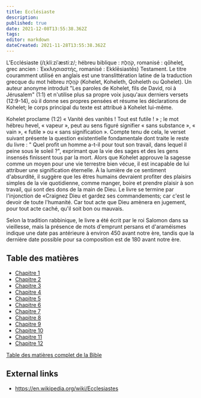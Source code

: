 ```yaml
---
title: Ecclésiaste
description: 
published: true
date: 2021-12-08T13:55:38.362Z
tags: 
editor: markdown
dateCreated: 2021-11-28T13:55:38.362Z
---
```


L'Ecclésiaste (/ɪˌkliːziˈæstiːz/; hébreu biblique : קֹהֶלֶת, romanisé : qōheleṯ, grec ancien : Ἐκκλησιαστής, romanisé : Ekklēsiastēs) Testament. Le titre couramment utilisé en anglais est une translittération latine de la traduction grecque du mot hébreu קֹהֶלֶת (Kohelet, Koheleth, Qoheleth ou Qohelet). Un auteur anonyme introduit "Les paroles de Kohelet, fils de David, roi à Jérusalem" (1:1) et n'utilise plus sa propre voix jusqu'aux derniers versets (12:9-14), où il donne ses propres pensées et résume les déclarations de Kohelet; le corps principal du texte est attribué à Kohelet lui-même.

Kohelet proclame (1:2) « Vanité des vanités ! Tout est futile ! » ; le mot hébreu hevel, « vapeur », peut au sens figuré signifier « sans substance », « vain », « futile » ou « sans signification ». Compte tenu de cela, le verset suivant présente la question existentielle fondamentale dont traite le reste du livre : " Quel profit un homme a-t-il pour tout son travail, dans lequel il peine sous le soleil ?", exprimant que la vie des sages et des les gens insensés finissent tous par la mort. Alors que Kohelet approuve la sagesse comme un moyen pour une vie terrestre bien vécue, il est incapable de lui attribuer une signification éternelle. À la lumière de ce sentiment d'absurdité, il suggère que les êtres humains devraient profiter des plaisirs simples de la vie quotidienne, comme manger, boire et prendre plaisir à son travail, qui sont des dons de la main de Dieu. Le livre se termine par l'injonction de «Craignez Dieu et gardez ses commandements; car c'est le devoir de toute l'humanité. Car tout acte que Dieu amènera en jugement, pour tout acte caché, qu'il soit bon ou mauvais.

Selon la tradition rabbinique, le livre a été écrit par le roi Salomon dans sa vieillesse, mais la présence de mots d'emprunt persans et d'araméismes indique une date pas antérieure à environ 450 avant notre ère, tandis que la dernière date possible pour sa composition est de 180 avant notre ère.

## Table des matières

- [Chapitre 1](/fr/Bible/Ecclesiastes/1)
- [Chapitre 2](/fr/Bible/Ecclesiastes/2)
- [Chapitre 3](/fr/Bible/Ecclesiastes/3)
- [Chapitre 4](/fr/Bible/Ecclesiastes/4)
- [Chapitre 5](/fr/Bible/Ecclesiastes/5)
- [Chapitre 6](/fr/Bible/Ecclesiastes/6)
- [Chapitre 7](/fr/Bible/Ecclesiastes/7)
- [Chapitre 8](/fr/Bible/Ecclesiastes/8)
- [Chapitre 9](/fr/Bible/Ecclesiastes/9)
- [Chapitre 10](/fr/Bible/Ecclesiastes/10)
- [Chapitre 11](/fr/Bible/Ecclesiastes/11)
- [Chapitre 12](/fr/Bible/Ecclesiastes/12)



[Table des matières complet de la Bible](/fr/index/bible)


## External links

- https://en.wikipedia.org/wiki/Ecclesiastes